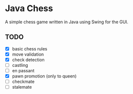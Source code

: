 # Java Chess
A simple chess game written in Java using Swing for the GUI.

## TODO
- [x] basic chess rules
- [x] move validation
- [x] check detection
- [ ] castling
- [ ] en passant
- [x] pawn promotion (only to queen)
- [ ] checkmate
- [ ] stalemate